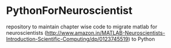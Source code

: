 # PythonForNeuroscientist
repository to maintain chapter wise code to migrate matlab for neuroscientists (http://www.amazon.in/MATLAB-Neuroscientists-Introduction-Scientific-Computing/dp/0123745519) to Python
